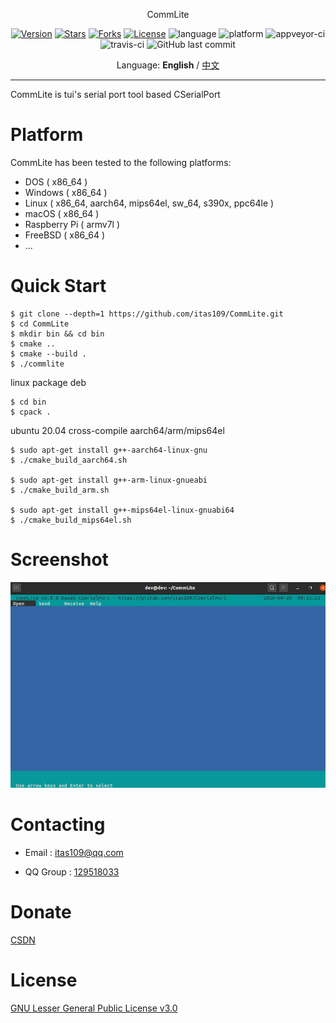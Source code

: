<p align="center">CommLite</p>

<p align="center">
<a href="https://github.com/itas109/CommLite/releases"><img alt="Version" src="https://img.shields.io/github/release/itas109/CommLite"/></a>
<a href="https://github.com/itas109/CommLite/stargazers"><img alt="Stars" src="https://img.shields.io/github/stars/itas109/CommLite"/></a>
<a href="https://github.com/itas109/CommLite/network/members"><img alt="Forks" src="https://img.shields.io/github/forks/itas109/CommLite"/></a>
<a href="https://github.com/itas109/CommLite/blob/master/LICENSE"><img alt="License" src="https://img.shields.io/badge/License-LGPL%203.0-orange"/></a>
<img alt="language" src="https://img.shields.io/badge/language-c++-red"/>
<img alt="platform" src="https://img.shields.io/badge/platform-windows%20%7C%20linux%20%7C%20macos%20%7C%20raspberrypi%20%7C%20freebsd-lightgrey"/>
<img alt="appveyor-ci" src="https://ci.appveyor.com/api/projects/status/po449dxu00oqfpif?svg=true"/>
<img alt="travis-ci" src="https://www.travis-ci.org/itas109/CommLite.svg?branch=master"/>
<img alt="GitHub last commit" src="https://img.shields.io/github/last-commit/itas109/CommLite">
</p>

<p align="center">
Language: <strong>English</strong> / <a href="README.md">中文</a>
</p>

---

CommLite is tui's serial port tool based CSerialPort

# Platform
CommLite has been tested to the following platforms:

   - DOS ( x86_64 )
   - Windows ( x86_64 )
   - Linux ( x86_64, aarch64, mips64el, sw_64, s390x, ppc64le )
   - macOS ( x86_64 )
   - Raspberry Pi ( armv7l )
   - FreeBSD ( x86_64 )
   - ...

# Quick Start

```
$ git clone --depth=1 https://github.com/itas109/CommLite.git
$ cd CommLite
$ mkdir bin && cd bin
$ cmake ..
$ cmake --build .
$ ./commlite
```
linux package deb
```
$ cd bin
$ cpack .
```
ubuntu 20.04 cross-compile aarch64/arm/mips64el
```
$ sudo apt-get install g++-aarch64-linux-gnu
$ ./cmake_build_aarch64.sh

$ sudo apt-get install g++-arm-linux-gnueabi
$ ./cmake_build_arm.sh

$ sudo apt-get install g++-mips64el-linux-gnuabi64
$ ./cmake_build_mips64el.sh
```

# Screenshot

![image](./pic/commlite.gif)

# Contacting

* Email : itas109@qq.com

* QQ Group : [129518033](http://shang.qq.com/wpa/qunwpa?idkey=2888fa15c4513e6bfb9347052f36e437d919b2377161862948b2a49576679fc6)

# Donate

[CSDN](https://blog.csdn.net/itas109)

# License

[GNU Lesser General Public License v3.0](LICENSE)
